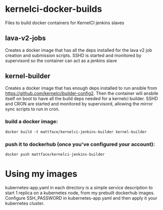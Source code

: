# kernelci-docker-builds
Files to build docker containers for KernelCI jenkins slaves

## lava-v2-jobs
Creates a docker image that has all the deps installed for the lava v2 job creation and submission scripts.
SSHD is started and monitored by supervisord so the container can act as a jenkins slave

## kernel-builder
Creates a docker image that has enough deps installed to run ansible from https://github.com/kernelci/builder-config2.
Then the container will ansbile itself on boot to have all the build deps needed for a kernelci builder.
SSHD and CRON are started and monitored by supervisord, allowing the mirror sync scripts to run in cron.

### build a docker image:
`docker build -t mattface/kernelci-jenkins-builder kernel-builder`

### push it to dockerhub (once you've configured your account):
`docker push mattface/kernelci-jenkins-builder`

# Using my images
kubernetes-app.yaml in each directory is a simple service description to start 1 replica on a kubernetes node, from my prebuilt dockerhub images.
Configure SSH_PASSWORD in kubernetes-app.yaml and then apply it your kubernetes cluster.
